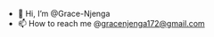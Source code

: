 - 👋 Hi, I’m @Grace-Njenga
- 📫 How to reach me @gracenjenga172@gmail.com 

<!---
Grace-Njenga/Grace-Njenga is a ✨ special ✨ repository because its `README.md` (this file) appears on your GitHub profile.
You can click the Preview link to take a look at your changes.
--->
